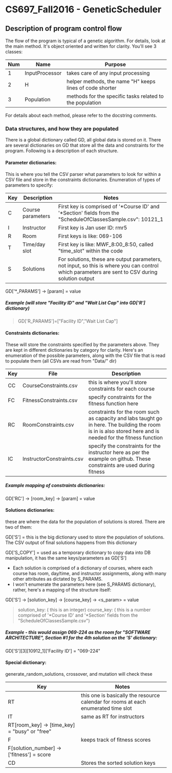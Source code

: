 # CS697_Fall2016 - GeneticScheduler
## Description of program control flow
The flow of the program is typical of a genetic algorithm. For details, look
at the main method. It's object oriented and written for clarity. You'll see
3 classes:

Num | Name | Purpose
--- | --- | ---
1 | InputProcessor |takes care of any input processing
2 | H | helper methods, the name "H" keeps lines of code shorter
3 | Population | methods for the specific tasks related to the population

For details about each method, please refer to the docstring comments.

### Data structures, and how they are populated
There is a global dictionary called GD, all global data is stored on it. There
are several dictionaries on GD that store all the data and constraints for the
program. Following is a description of each structure.

#### Parameter dictionaries:
This is where you tell the CSV parser what parameters to look
for within a CSV file and store in the constraints dictionaries.
Enumeration of types of parameters to specify:

Key | Description | Notes
--- | --- | ---
C | Course parameters | First key is comprised of '*Course ID' and '*Section' fields from the "ScheduleOfClassesSample.csv": 10121_1
I | Instructor | First key is Jan user ID: rmr5
R | Room | First keys is like: 069-106
T | Time/day slot | First key is like: MWF_8:00_8:50, called "time_slot" within the code
S | Solutions | For solutions, these are output parameters, not input, so this is where you can control which parameters are sent to CSV during solution output

GD['*_PARAMS'] -> [param] = value
		 
##### Example (will store "Facility ID" and "Wait List Cap" into GD['R'] dictionary)

> GD['R_PARAMS']=["Facility ID","Wait List Cap"]


#### Constraints dictionaries:
These will store the constraints specified by the parameters
above. They are kept in different dictionaries by category for clarity. Here's an
enumeration of the possible parameters, along with the CSV file that is read to
populate them (all CSVs are read from "Data/" dir)

Key | File | Description
--- | --- | ---
CC | CourseConstraints.csv | this is where you'll store constraints for each course
FC | FitnessConstraints.csv | specify constraints for the fitness function here
RC | RoomConstraints.csv |constraints for the room such as capacity and labs taught go in here. The building the room is in is also stored here and is needed for the fitness function
IC | InstructorConstraints.csv | specify the constraints for the instructor here as per the example on github. These constraints are used during fitness

##### Example mapping of constraints dictionaries:
GD['RC'] -> [room_key] -> [param] = value

#### Solutions dictionaries:
these are where the data for the population of solutions is stored. There are
two of them:

GD['S'] = this is the big dictionary used to store the population of solutions. The CSV output of final solutions happens from this dictionary

GD['S_COPY'] = used as a temporary dictionary to copy data into DB manipulation, it has the same keys/parameters as GD['S']

- Each solution is comprised of a dictionary of courses, where each course has
  room, day/time, and instructor assignments, along with many other attributes
  as dictated by S_PARAMS.
- I won't enumerate the parameters here (see S_PARAMS dictionary), rather, here's
  a mapping of the structure itself:

GD['S'] -> [solution_key] -> [course_key] -> <s_param> = value

> solution_key: ( this is an integer)                                  course_key: ( this is a number comprised of '*Course ID' and '*Section' fields from the "ScheduleOfClassesSample.csv")

##### Example - this would assign 069-224 as the room for "SOFTWARE ARCHITECTURE", Section #1 for the 4th solution on the 'S' dictionary:
	  
GD['S'][3][10912_1]['Facility ID'] = "069-224"

#### Special dictionary:
generate_random_solutions, crossover, and mutation will check these

Key | Notes
--- | ---
RT | this one is basically the resource calendar for rooms at each enumerated time slot
IT | same as RT for instructors
   | RT[room_key] -> [time_key] = "busy" or "free"
F | keeps track of fitness scores
  | F[solution_number] -> ['fitness'] = score
CD | Stores the sorted solution keys
